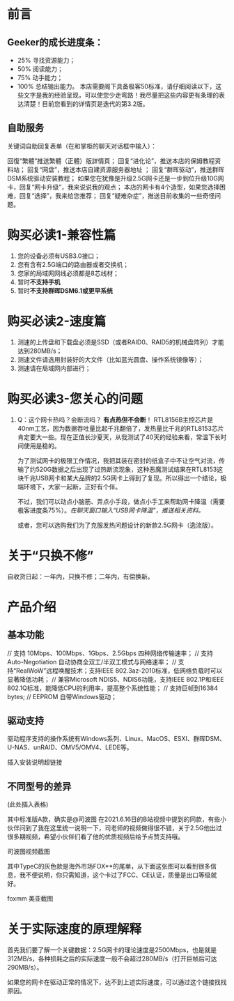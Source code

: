 # 前言

## Geeker的成长进度条：

* 25% 寻找资源能力；
* 50% 阅读能力；
* 75% 动手能力；
* 100% 总结输出能力。
  本店需要阁下具备极客50标准，请仔细阅读以下，这些文字是我的经验呈现，可以使您少走弯路！我尽量把这些内容更有条理的表达清楚！目前您看到的详情页是迭代的第3.2版。

## 自助服务

关键词自助回复表单（在和掌柜的聊天对话框中输入）：

回復“繁體”推送繁體（正體）版詳情頁；
回复“进化论”，推送本店的保姆教程资料站；
回复“网盘”，推送本店自建资源服务器地址 ；
回复“群晖驱动”，推送群晖DSM系统驱动安装教程；
如果您在犹豫是升级2.5G网卡还是一步到位升级10G网卡，回复“网卡升级”，我来说说我的观点；
本店的网卡有4个造型，如果您选择困难，回复“选择”，我来给您推荐；
回复“疑难杂症”，推送目前收集的一些奇怪问题。

# 购买必读1-兼容性篇

1. 您的设备必须有USB3.0接口；
2. 您有含有2.5G端口的路由器或者交换机；
3. 您家的局域网网线必须都是8芯线材；
4. 暂时**不支持手机**
5. 暂时**不支持群晖DSM6.1或更早系统**

# 购买必读2-速度篇

1. 测速的上传盘和下载盘必须是SSD（或者RAID0、RAID5的机械盘阵列）才能达到280MB/s；
2. 测速文件请选用封装好的大文件（比如蓝光圆盘、操作系统镜像等）；
3. 测速请在局域网内部进行；

# 购买必读3-您关心的问题

1.  Q：这个网卡热吗？会断流吗？ 
    **有点热但不会断**！ RTL8156B主控芯片是40nm工艺，因为数据吞吐量比起千兆翻倍了，发热量比千兆的RTL8153芯片肯定要大一些。现在正值长沙夏天，从我测试了40天的经验来看，常温下长时间使用是稳的。
    
    为了测试网卡的极限工作情况，我把其装在密封的纸盒子中不让空气对流，传输了约520G数据之后出现了过热断流现象，这种恶魔测试结果在RTL8153这块千兆USB网卡和某大品牌的2.5G网卡上得到了复现。所以得出一个结论，极端环境下，大家一起断，正好有个伴。
    
    不过，我们可以动点小脑筋、弄点小手段，做点小手工来帮助网卡降温（需要极客进度条75%）。*在聊天窗口输入“USB网卡降温”，推送相关资料。*
    
    或者，您可以选购我们为了克服发热问题设计的新款2.5G网卡（逸流版）。

# 关于“只换不修”

自收货日起：一年内，只换不修；二年内，有偿换新。

# 产品介绍

## 基本功能

// 支持 10Mbps、100Mbps、1Gbps、2.5Gbps 四种网络传输速率；
// 支持Auto-Negotiation 自动协商全双工/半双工模式与网络速率；
// 支持“RealWoW”远程唤醒技术；支持IEEE 802.3az-2010标准，低网络负载时可以显著降低功耗；
// 兼容Microsoft NDIS5、NDIS6功能，支持IEEE 802.1P和IEEE 802.1Q标准，能降低CPU的利用率，提高整个系统性能；
// 支持巨帧到16384 bytes;
// EEPROM 自带Windows驱动；

## 驱动支持

驱动程序支持的操作系统有Windows系列、Linux、MacOS、ESXI、群晖DSM、U-NAS、unRAID、OMV5/OMV4、LEDE等。

插入安装说明超链接

## 不同型号的差异

(此处插入表格)

其中标准版A款，确实是@司波图 在2021.6.16日的B站视频中提到的同款，有些小伙伴问到了我在这里统一说明一下，司老师的视频做得很不错，关于2.5G他出过很多期视频，希望小伙伴们看了他的优质视频后给予点赞支持哦。

司波图视频截图

其中TypeC的灰色款是海外市场FOX**的尾单，从下面这张图可以看到很多信息，我不便说明，你只需知道，这个卡过了FCC、CE认证，质量是出口等级就好。

foxmm 美亚截图

# 关于实际速度的原理解释

首先我们要了解一个关键数据：2.5G网卡的理论速度是2500Mbps，也是就是312MB/s，各种损耗之后的实际速度一般不会超过280MB/s（打开巨帧后可达290MB/s）。

如果您的网卡在驱动正常的情况下，达不到上述实际速度，可以通过这个链接找找原因。

